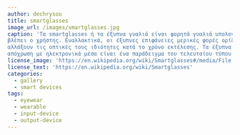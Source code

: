 ```yaml
---
author: dechrysou
title: smartglasses
image_url: /images/smartglasses.jpg
caption: 'Τα smartglasses ή τα έξυπνα γυαλιά είναι φορητά γυαλιά υπολογιστών που προσθέτουν πληροφορίες παράλληλα ή σε ό,τι
βλέπει ο χρήστης. Εναλλακτικά, οι έξυπνες επιφάνειες μερικές φορές ορίζονται ως φορητά γυαλιά υπολογιστών που μπορούν να
αλλάξουν τις οπτικές τους ιδιότητες κατά το χρόνο εκτέλεσης. Τα έξυπνα γυαλιά ηλίου τα οποία έχουν προγραμματιστεί να αλλάζουν
απόχρωση με ηλεκτρονικά μέσα είναι ένα παράδειγμα του τελευταίου τύπου έξυπνων γυαλιών.'
license_image: 'https://en.wikipedia.org/wiki/Smartglasses#/media/File:A_Google_Glass_wearer.jpg'
license_text: 'https://en.wikipedia.org/wiki/Smartglasses'
categories:
  - gallery
  - smart devices
tags:
  - eyewear
  - wearable
  - input-device
  - output-device
---
```

